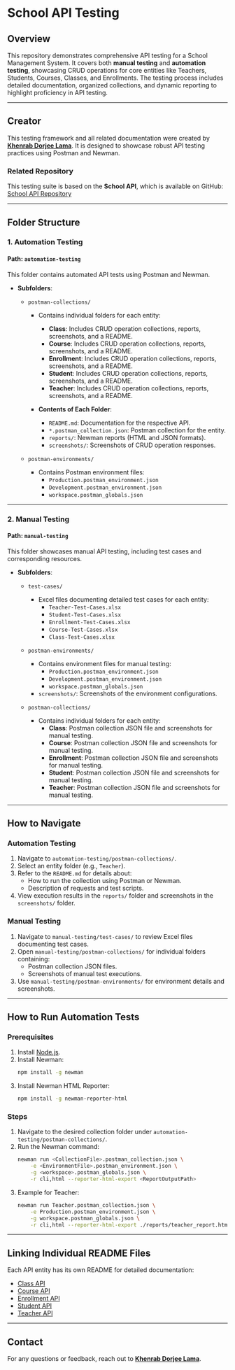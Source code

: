 # School API Testing

## Overview

This repository demonstrates comprehensive API testing for a School Management System. It covers both **manual testing** and **automation testing**, showcasing CRUD operations for core entities like Teachers, Students, Courses, Classes, and Enrollments. The testing process includes detailed documentation, organized collections, and dynamic reporting to highlight proficiency in API testing.

---

## Creator

This testing framework and all related documentation were created by [**Khenrab Dorjee Lama**](https://khenrab.io). It is designed to showcase robust API testing practices using Postman and Newman.

### Related Repository

This testing suite is based on the **School API**, which is available on GitHub:
[School API Repository](https://github.com/tenkhen/school-api)

---

## Folder Structure

### 1. **Automation Testing**

#### Path: `automation-testing`

This folder contains automated API tests using Postman and Newman.

- **Subfolders**:

  - `postman-collections/`

    - Contains individual folders for each entity:

      - **Class**: Includes CRUD operation collections, reports, screenshots, and a README.
      - **Course**: Includes CRUD operation collections, reports, screenshots, and a README.
      - **Enrollment**: Includes CRUD operation collections, reports, screenshots, and a README.
      - **Student**: Includes CRUD operation collections, reports, screenshots, and a README.
      - **Teacher**: Includes CRUD operation collections, reports, screenshots, and a README.

    - **Contents of Each Folder**:
      - `README.md`: Documentation for the respective API.
      - `*.postman_collection.json`: Postman collection for the entity.
      - `reports/`: Newman reports (HTML and JSON formats).
      - `screenshots/`: Screenshots of CRUD operation responses.

  - `postman-environments/`
    - Contains Postman environment files:
      - `Production.postman_environment.json`
      - `Development.postman_environment.json`
      - `workspace.postman_globals.json`

---

### 2. **Manual Testing**

#### Path: `manual-testing`

This folder showcases manual API testing, including test cases and corresponding resources.

- **Subfolders**:

  - `test-cases/`

    - Excel files documenting detailed test cases for each entity:
      - `Teacher-Test-Cases.xlsx`
      - `Student-Test-Cases.xlsx`
      - `Enrollment-Test-Cases.xlsx`
      - `Course-Test-Cases.xlsx`
      - `Class-Test-Cases.xlsx`

  - `postman-environments/`

    - Contains environment files for manual testing:
      - `Production.postman_environment.json`
      - `Development.postman_environment.json`
      - `workspace.postman_globals.json`
    - `screenshots/`: Screenshots of the environment configurations.

  - `postman-collections/`
    - Contains individual folders for each entity:
      - **Class**: Postman collection JSON file and screenshots for manual testing.
      - **Course**: Postman collection JSON file and screenshots for manual testing.
      - **Enrollment**: Postman collection JSON file and screenshots for manual testing.
      - **Student**: Postman collection JSON file and screenshots for manual testing.
      - **Teacher**: Postman collection JSON file and screenshots for manual testing.

---

## How to Navigate

### Automation Testing

1. Navigate to `automation-testing/postman-collections/`.
2. Select an entity folder (e.g., `Teacher`).
3. Refer to the `README.md` for details about:
   - How to run the collection using Postman or Newman.
   - Description of requests and test scripts.
4. View execution results in the `reports/` folder and screenshots in the `screenshots/` folder.

### Manual Testing

1. Navigate to `manual-testing/test-cases/` to review Excel files documenting test cases.
2. Open `manual-testing/postman-collections/` for individual folders containing:
   - Postman collection JSON files.
   - Screenshots of manual test executions.
3. Use `manual-testing/postman-environments/` for environment details and screenshots.

---

## How to Run Automation Tests

### Prerequisites

1. Install [Node.js](https://nodejs.org/).
2. Install Newman:
   ```bash
   npm install -g newman
   ```
3. Install Newman HTML Reporter:
   ```bash
   npm install -g newman-reporter-html
   ```

### Steps

1. Navigate to the desired collection folder under `automation-testing/postman-collections/`.
2. Run the Newman command:
   ```bash
   newman run <CollectionFile>.postman_collection.json \
       -e <EnvironmentFile>.postman_environment.json \
       -g <workspace>.postman_globals.json \
       -r cli,html --reporter-html-export <ReportOutputPath>
   ```
3. Example for Teacher:
   ```bash
   newman run Teacher.postman_collection.json \
       -e Production.postman_environment.json \
       -g workspace.postman_globals.json \
       -r cli,html --reporter-html-export ./reports/teacher_report.html
   ```

---

## Linking Individual README Files

Each API entity has its own README for detailed documentation:

- [Class API](automation-testing/postman-collections/Class/README.md)
- [Course API](automation-testing/postman-collections/Course/README.md)
- [Enrollment API](automation-testing/postman-collections/Enrollment/README.md)
- [Student API](automation-testing/postman-collections/Student/README.md)
- [Teacher API](automation-testing/postman-collections/Teacher/README.md)

---

## Contact

For any questions or feedback, reach out to **[Khenrab Dorjee Lama](mailto:tenkhen@gmail.com)**.
